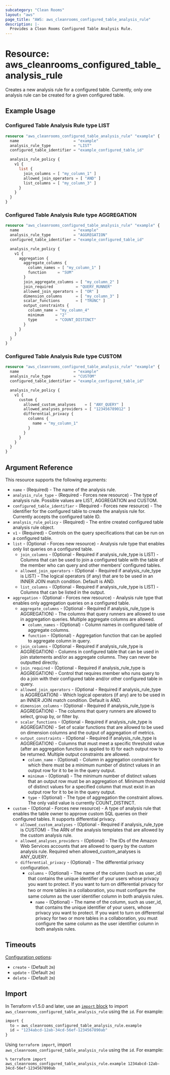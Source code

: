 ```yaml
---
subcategory: "Clean Rooms"
layout: "aws"
page_title: "AWS: aws_cleanrooms_configured_table_analysis_rule"
description: |-
  Provides a Clean Rooms Configured Table Analysis Rule.
---
```


# Resource: aws_cleanrooms_configured_table_analysis_rule

Creates a new analysis rule for a configured table. Currently, only one analysis rule can be created for a given configured table.

## Example Usage

### Configured Table Analysis Rule type LIST

```terraform
resource "aws_cleanrooms_configured_table_analysis_rule" "example" {
  name                        = "example"
  analysis_rule_type          = "LIST"
  configured_table_identifier = "example_configured_table_id"

  analysis_rule_policy {
    v1 {
      list {
        join_columns = [ "my_column_1" ]
        allowed_join_operators = [ "AND" ]
        list_columns = [ "my_column_3" ]
      }
    }
  }
}
```

### Configured Table Analysis Rule type AGGREGATION

```terraform
resource "aws_cleanrooms_configured_table_analysis_rule" "example" {
  name                        = "example"
  analysis_rule_type          = "AGGREGATION"
  configured_table_identifier = "example_configured_table_id"

  analysis_rule_policy {
    v1 {
      aggregation {
        aggregate_columns {
          column_names = [ "my_column_1" ]
          function     = "SUM"
        }
        join_aggregate_columns = [ "my_column_2" ]
        join_required          = "QUERY_RUNNER"
        allowed_join_operators = [ "OR" ]
        dimension_columns      = [ "my_column_3" ]
        scalar_functions       = [ "TRUNC" ]
        output_constraints {
          column_name = "my_column_4"
          minimum     = "2"
          type        = "COUNT_DISTINCT"
        }
      }
    }
  }
}
```

### Configured Table Analysis Rule type CUSTOM

```terraform
resource "aws_cleanrooms_configured_table_analysis_rule" "example" {
  name                        = "example"
  analysis_rule_type          = "CUSTOM"
  configured_table_identifier = "example_configured_table_id"

  analysis_rule_policy {
    v1 {
      custom {
        allowed_custom_analyses    = [ "ANY_QUERY" ]
        allowed_analyses_providers = [ "123456789012" ]
        differential_privacy {
          columns {
            name = "my_column_1"
          }
        }
      }
    }
  }
}
```

## Argument Reference

This resource supports the following arguments:

* `name` - (Required) - The name of the analysis rule.
* `analysis_rule_type` - (Required - Forces new resource) - The type of analysis rule. Possible values are LIST, AGGREGATION and CUSTOM.
* `configured_table_identifier` - (Required - Forces new resource) - The identifier for the configured table to create the analysis rule for. Currently accepts the configured table ID.
* `analysis_rule_policy` - (Required) - The entire created configured table analysis rule object.
* `v1` - (Required) - Controls on the query specifications that can be run on a configured table.
* `list` - (Optional - Forces new resource) - Analysis rule type that enables only list queries on a configured table.
    - `join_columns` - (Optional - Required if analysis_rule_type is LIST) - Columns that can be used to join a configured table with the table of the member who can query and other members’ configured tables.
    - `allowed_join_operators` - (Optional - Required if analysis_rule_type is LIST) - The logical operators (if any) that are to be used in an INNER JOIN match condition. Default is AND.
    - `list_columns` - (Optional - Required if analysis_rule_type is LIST) - Columns that can be listed in the output.
* `aggregation` - (Optional - Forces new resource) - Analysis rule type that enables only aggregation queries on a configured table.
    - `aggregate_columns` - (Optional - Required if analysis_rule_type is AGGREGATION) - The columns that query runners are allowed to use in aggregation queries. Multiple aggregate columns are allowed.
        - `column_names` - (Optional) - Column names in configured table of aggregate columns.
        - `function` - (Optional) - Aggregation function that can be applied to aggregate column in query.
    - `join_columns` - (Optional - Required if analysis_rule_type is AGGREGATION) - Columns in configured table that can be used in join statements and/or as aggregate columns. They can never be outputted directly.
    - `join_required` - (Optional - Required if analysis_rule_type is AGGREGATION) - Control that requires member who runs query to do a join with their configured table and/or other configured table in query.
    - `allowed_join_operators` - (Optional - Required if analysis_rule_type is AGGREGATION) - Which logical operators (if any) are to be used in an INNER JOIN match condition. Default is AND.
    - `dimension_columns` - (Optional - Required if analysis_rule_type is AGGREGATION) - The columns that query runners are allowed to select, group by, or filter by.
    - `scalar_functions` - (Optional - Required if analysis_rule_type is AGGREGATION) - Set of scalar functions that are allowed to be used on dimension columns and the output of aggregation of metrics.
    - `output_constraints` - (Optional - Required if analysis_rule_type is AGGREGATION) - Columns that must meet a specific threshold value (after an aggregation function is applied to it) for each output row to be returned. Multiple output constraints are allowed.
        - `column_name` - (Optional) - Column in aggregation constraint for which there must be a minimum number of distinct values in an output row for it to be in the query output.
        - `minimum` - (Optional) - The minimum number of distinct values that an output row must be an aggregation of. Minimum threshold of distinct values for a specified column that must exist in an output row for it to be in the query output.
        - `type` - (Optional) - The type of aggregation the constraint allows. The only valid value is currently COUNT_DISTINCT.
* `custom` - (Optional - Forces new resource) - A type of analysis rule that enables the table owner to approve custom SQL queries on their configured tables. It supports differential privacy.
    - `allowed_custom_analyses` - (Optional - Required if analysis_rule_type is CUSTOM) - The ARN of the analysis templates that are allowed by the custom analysis rule.
    - `allowed_analyses_providers` - (Optional) - The IDs of the Amazon Web Services accounts that are allowed to query by the custom analysis rule. Required when allowed_custom_analyses is ANY_QUERY.
    - `differential_privacy` - (Optional) - The differential privacy configuration.
        - `columns` - (Optional) -  The name of the column (such as user_id) that contains the unique identifier of your users whose privacy you want to protect. If you want to turn on diﬀerential privacy for two or more tables in a collaboration, you must conﬁgure the same column as the user identiﬁer column in both analysis rules.
            - `name` - (Optional) - The name of the column, such as user_id, that contains the unique identifier of your users, whose privacy you want to protect. If you want to turn on differential privacy for two or more tables in a collaboration, you must configure the same column as the user identifier column in both analysis rules.

## Timeouts

[Configuration options](https://developer.hashicorp.com/terraform/language/resources/syntax#operation-timeouts):

- `create` - (Default `2m`)
- `update` - (Default `2m`)
- `delete` - (Default `2m`)

## Import

In Terraform v1.5.0 and later, use an [`import` block](https://developer.hashicorp.com/terraform/language/import) to import `aws_cleanrooms_configured_table_analysis_rule` using the `id`. For example:

```terraform
import {
  to = aws_cleanrooms_configured_table_analysis_rule.example
  id = "1234abcd-12ab-34cd-56ef-1234567890ab"
}
```

Using `terraform import`, import `aws_cleanrooms_configured_table_analysis_rule` using the `id`. For example:

```console
% terraform import aws_cleanrooms_configured_table_analysis_rule.example 1234abcd-12ab-34cd-56ef-1234567890ab
```
